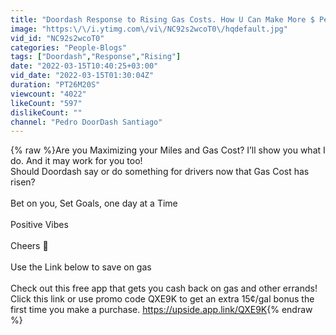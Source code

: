```yaml
---
title: "Doordash Response to Rising Gas Costs. How U Can Make More $ Per Mile U Drive!💪🏼"
image: "https:\/\/i.ytimg.com\/vi\/NC92s2wcoT0\/hqdefault.jpg"
vid_id: "NC92s2wcoT0"
categories: "People-Blogs"
tags: ["Doordash","Response","Rising"]
date: "2022-03-15T10:40:25+03:00"
vid_date: "2022-03-15T01:30:04Z"
duration: "PT26M20S"
viewcount: "4022"
likeCount: "597"
dislikeCount: ""
channel: "Pedro DoorDash Santiago"
---
```

{% raw %}Are you Maximizing your Miles and Gas Cost? I’ll show you what I do. And it may work for you too! <br />Should Doordash say or do something for drivers now that Gas Cost has risen? <br /><br />Bet on you, Set Goals, one day at a Time <br /><br />Positive Vibes <br /><br />Cheers 🍻 <br /><br />Use the Link below to save on gas <br /><br />Check out this free app that gets you cash back on gas and other errands! Click this link or use promo code QXE9K to get an extra 15¢/gal bonus the first time you make a purchase. <a rel="nofollow" target="blank" href="https://upside.app.link/QXE9K">https://upside.app.link/QXE9K</a>{% endraw %}
